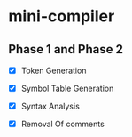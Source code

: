 # mini-compiler #
## Phase 1 and Phase 2 ##
 - [x] Token Generation
 - [x] Symbol Table Generation
 - [x] Syntax Analysis
 - [x] Removal Of comments
        

